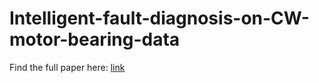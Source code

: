 # Intelligent-fault-diagnosis-on-CW-motor-bearing-data

Find the full paper here: [link](http://aetic.theiaer.org/archive/v5/v5n4/p4.html) 
